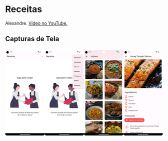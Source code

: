 # Receitas

Alexandre.
[Vídeo no YouTube.](https://youtu.be/gEjYwRZm3wg)

## Capturas de Tela

![screen](/readme/telas.png)


